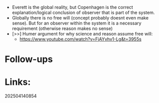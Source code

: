 - Everett is the global reality, but Copenhagen is the correct explanation/logical conclusion of observer that is part of the system. 
- Globally there is no free will (concept probably doesnt even make sense). But for an observer within the system it is a necessary requirement (otherwise reason makes no sense)
- [>>] Humer argument for why science and reason assume free will:
	- https://www.youtube.com/watch?v=FjAYvhv1-Lg&t=3955s


# Follow-ups


# Links: 



202504140854
